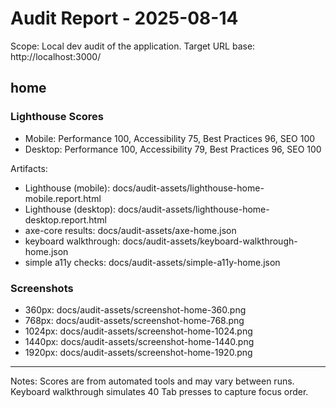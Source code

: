 # Audit Report - 2025-08-14

Scope: Local dev audit of the application.
Target URL base: http://localhost:3000/

## home

### Lighthouse Scores

- Mobile: Performance 100, Accessibility 75, Best Practices 96, SEO 100
- Desktop: Performance 100, Accessibility 79, Best Practices 96, SEO 100

Artifacts:

- Lighthouse (mobile): docs/audit-assets/lighthouse-home-mobile.report.html
- Lighthouse (desktop): docs/audit-assets/lighthouse-home-desktop.report.html
- axe-core results: docs/audit-assets/axe-home.json
- keyboard walkthrough: docs/audit-assets/keyboard-walkthrough-home.json
- simple a11y checks: docs/audit-assets/simple-a11y-home.json

### Screenshots

- 360px: docs/audit-assets/screenshot-home-360.png
- 768px: docs/audit-assets/screenshot-home-768.png
- 1024px: docs/audit-assets/screenshot-home-1024.png
- 1440px: docs/audit-assets/screenshot-home-1440.png
- 1920px: docs/audit-assets/screenshot-home-1920.png

---

Notes: Scores are from automated tools and may vary between runs.
Keyboard walkthrough simulates 40 Tab presses to capture focus order.

